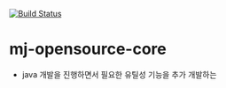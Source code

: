 [![Build Status](https://app.travis-ci.com/MJ-Youn/mj-opensource-core.svg?branch=main)](https://app.travis-ci.com/MJ-Youn/mj-opensource-core)

# mj-opensource-core
 - java 개발을 진행하면서 필요한 유틸성 기능을 추가 개발하는 
